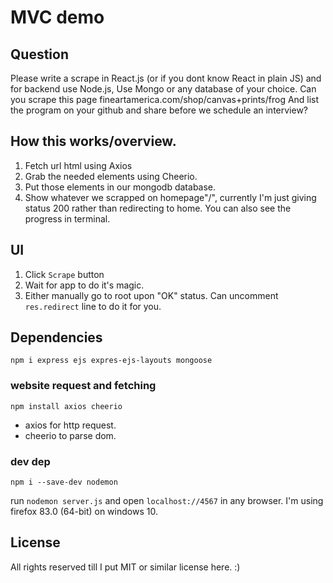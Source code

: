 # MVC demo

## Question

Please write a scrape in React.js (or if you dont know React in plain JS) and for backend use Node.js, Use Mongo or any database of your choice.
Can you scrape this page fineartamerica.com/shop/canvas+prints/frog
And list the program on your github and share before we schedule an interview?

## How this works/overview.

1. Fetch url html using Axios
2. Grab the needed elements using Cheerio.
3. Put those elements in our mongodb database.
4. Show whatever we scrapped on homepage"/", currently I'm just giving status 200 rather than redirecting to home. You can also see the progress in terminal.

## UI

1. Click `Scrape` button
2. Wait for app to do it's magic.
3. Either manually go to root upon "OK" status. Can uncomment `res.redirect` line to do it for you.

## Dependencies

`npm i express ejs expres-ejs-layouts mongoose`

### website request and fetching

`npm install axios cheerio`

- axios for http request.
- cheerio to parse dom.

### dev dep

`npm i --save-dev nodemon`

run `nodemon server.js` and open `localhost://4567` in any browser. I'm using firefox 83.0 (64-bit) on windows 10.

## License

All rights reserved till I put MIT or similar license here. :)
